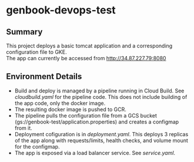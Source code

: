 # genbook-devops-test

## Summary
This project deploys a basic tomcat application and a corresponding configuration file to GKE. <br>
The app can currently be accessed from http://34.87.227.79:8080

## Environment Details
* Build and deploy is managed by a pipeline running in Cloud Build. See *cloudbuild.yaml* for the pipeline code. This does not include building of the app code, only the docker image.
* The resulting docker image is pushed to GCR.
* The pipeline pulls the configuration file from a GCS bucket (gs://genbook-test/application.properties) and creates a configmap from it. 
* Deployment cofiguration is in *deployment.yaml*. This deploys 3 replicas of the app along with requests/limits, health checks, and volume mount for the configmap.
* The app is exposed via a load balancer service. See *service.yaml*.

